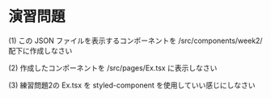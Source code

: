 # 演習問題

(1) この JSON ファイルを表示するコンポーネントを /src/components/week2/ 配下に作成しなさい

(2) 作成したコンポーネントを /src/pages/Ex.tsx に表示しなさい

(3) 練習問題2の Ex.tsx を styled-component を使用していい感じにしなさい
